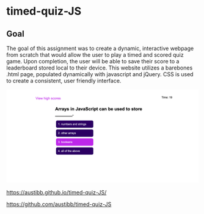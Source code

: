 # timed-quiz-JS

## Goal
The goal of this assignment was to create a dynamic, interactive webpage from scratch that would allow the user to play a timed and scored quiz game. Upon completion, the user will be able to save their score to a leaderboard stored local to their device. This website utilizes a barebones .html page, populated dynamically with javascript and jQuery. CSS is used to create a consistent, user friendly interface.

![Sample screenshot of the expected output](./Assets/readme-screenshot.png)

https://austibb.github.io/timed-quiz-JS/


https://github.com/austibb/timed-quiz-JS